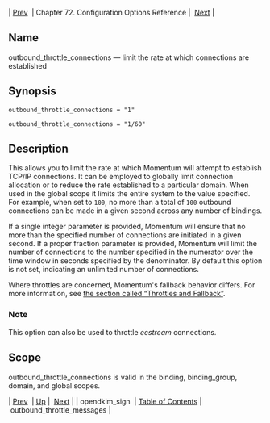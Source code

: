 | [Prev](conf.ref.opendkim_sign)  | Chapter 72. Configuration Options Reference |  [Next](conf.ref.outbound_throttle_messages) |

<a name="conf.ref.outbound_throttle_connections"></a>
## Name

outbound_throttle_connections — limit the rate at which connections are established

## Synopsis

`outbound_throttle_connections = "1"`

`outbound_throttle_connections = "1/60"`

<a name="idp25740096"></a>
## Description

This allows you to limit the rate at which Momentum will attempt to establish TCP/IP connections. It can be employed to globally limit connection allocation or to reduce the rate established to a particular domain. When used in the global scope it limits the entire system to the value specified. For example, when set to `100`, no more than a total of `100` outbound connections can be made in a given second across any number of bindings.

If a single integer parameter is provided, Momentum will ensure that no more than the specified number of connections are initiated in a given second. If a proper fraction parameter is provided, Momentum will limit the number of connections to the number specified in the numerator over the time window in seconds specified by the denominator. By default this option is not set, indicating an unlimited number of connections.

Where throttles are concerned, Momentum's fallback behavior differs. For more information, see [the section called “Throttles and Fallback”](conf.ref.outbound_throttle_messages#conf.ref.outbound_throttle_messages.fallback "Throttles and Fallback").

### Note

This option can also be used to throttle *ecstream* connections.

<a name="idp25746656"></a>
## Scope

outbound_throttle_connections is valid in the binding, binding_group, domain, and global scopes.

| [Prev](conf.ref.opendkim_sign)  | [Up](config.options.ref) |  [Next](conf.ref.outbound_throttle_messages) |
| opendkim_sign  | [Table of Contents](index) |  outbound_throttle_messages |

